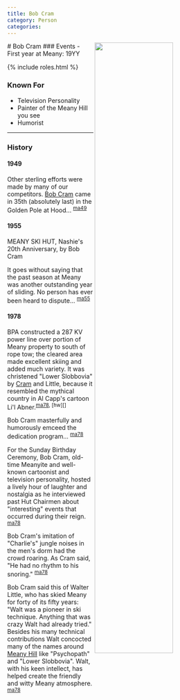 ```yaml
---
title: Bob Cram
category: Person
categories:
---
```

<img src="https://raw.githubusercontent.com/MeanyLodge/meanylodge.github.com/assets/img/1950-Meany-Hill.jpeg" style="width: 60%;" align="right">
# Bob Cram
### Events
- First year at Meany: 19YY

{% include roles.html %}
### Known For
- Television Personality
- Painter of the Meany Hill you see
- Humorist

---
### History

#### 1949

Other sterling efforts were made by many of our competitors. [Bob Cram](/Person/Bob-Cram) came in 35th (absolutely last) in the Golden Pole at Hood... <sup>[ma49][]</sup>

#### 1955

MEANY SKI HUT, Nashie's 20th Anniversary, by Bob Cram

It goes without saying that the past season at Meany was another outstanding year of sliding. No person has ever been heard to dispute... <sup>[ma55][]</sup>

#### 1978

BPA constructed a 287 KV power line over portion of Meany property to south of rope tow; the cleared area made excellent skiing and added much variety. It was christened "Lower Slobbovia" by [Cram](/Person/Bob-Cram) and Little, because it resembled the mythical country in Al Capp's cartoon Li'l Abner.<sup>[ma78][], [hw][]</sup>

Bob Cram masterfully and humorously emceed the dedication program... <sup>[ma78][]</sup>

For the Sunday Birthday Ceremony, Bob Cram, old-time Meanyite and well-known cartoonist and television personality, hosted a lively hour of laughter and nostalgia as he interviewed past Hut Chairmen about "interesting" events that occurred during their reign. <sup>[ma78][]</sup>

Bob Cram's imitation of "Charlie's" jungle noises in the men's dorm had the crowd roaring. As Cram said, "He had no rhythm to his snoring." <sup>[ma78][]</sup>

Bob Cram said this of Walter Little, who has skied Meany for forty of its fifty years: "Walt was a pioneer in ski technique. Anything that was crazy Walt had already tried." Besides his many technical contributions Walt concocted many of the names around [Meany Hill](/Meany-Hill) like "Psychopath" and "Lower Slobbovia". Walt, with his keen intellect, has helped create the friendly and witty Meany atmosphere. <sup>[ma78][]</sup>

[ma49]: /Mountaineer-Annual#1949
[ma55]: /Mountaineer-Annual#1955
[ma78]: /Mountaineer-Annual#1978